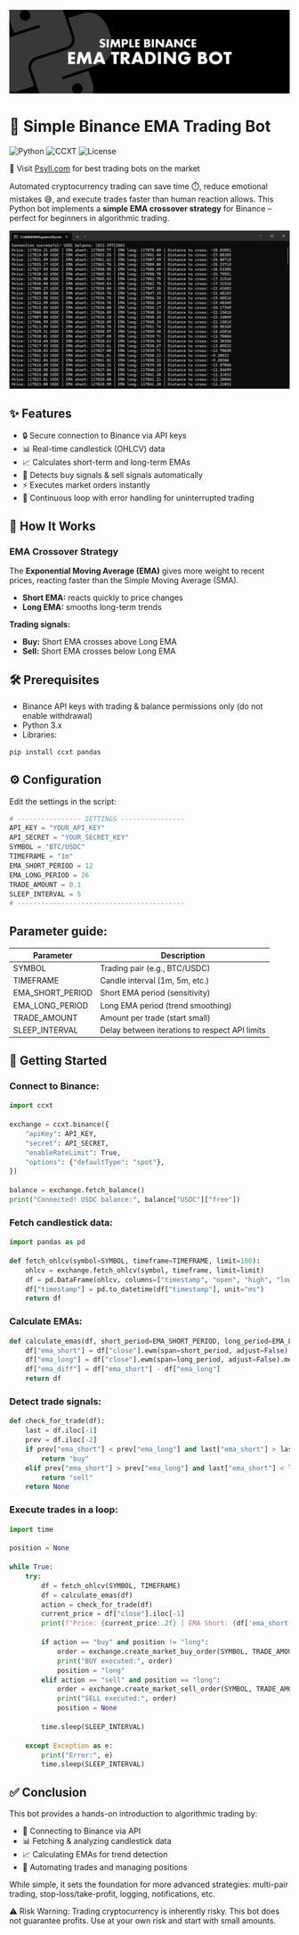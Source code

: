 ![alt text](images/header.jpg)

# 🚀 Simple Binance EMA Trading Bot

![Python](https://img.shields.io/badge/Python-3.x-blue?logo=python)
![CCXT](https://img.shields.io/badge/CCXT-Binance-yellow)
![License](https://img.shields.io/badge/License-MIT-green)

🔗 Visit [Psyll.com](https://psyll.com/en) for best trading bots on the market

Automated cryptocurrency trading can save time ⏱️, reduce emotional mistakes 😅, and execute trades faster than human reaction allows.
This Python bot implements a **simple EMA crossover strategy** for Binance – perfect for beginners in algorithmic trading.

![alt text](images/screen.png)

## ✨ Features

- 🔒 Secure connection to Binance via API keys
- 📊 Real-time candlestick (OHLCV) data
- 📈 Calculates short-term and long-term EMAs
- 🔴 Detects buy signals & sell signals automatically
- ⚡ Executes market orders instantly
- 🔄 Continuous loop with error handling for uninterrupted trading


## 📖 How It Works

### EMA Crossover Strategy

The **Exponential Moving Average (EMA)** gives more weight to recent prices, reacting faster than the Simple Moving Average (SMA).

- **Short EMA:** reacts quickly to price changes
- **Long EMA:** smooths long-term trends

**Trading signals:**
- **Buy:** Short EMA crosses above Long EMA
- **Sell:** Short EMA crosses below Long EMA



## 🛠 Prerequisites
- Binance API keys with trading & balance permissions only (do not enable withdrawal)
- Python 3.x
- Libraries:

```bash
pip install ccxt pandas
```




## ⚙️ Configuration

Edit the settings in the script:

```python
# ---------------- SETTINGS ----------------
API_KEY = "YOUR_API_KEY"
API_SECRET = "YOUR_SECRET_KEY"
SYMBOL = "BTC/USDC"
TIMEFRAME = "1m"
EMA_SHORT_PERIOD = 12
EMA_LONG_PERIOD = 26
TRADE_AMOUNT = 0.1
SLEEP_INTERVAL = 5
# ------------------------------------------
```

## Parameter guide:
| Parameter         | Description                                      |
|------------------|-------------------------------------------------|
| SYMBOL            | Trading pair (e.g., BTC/USDC)                  |
| TIMEFRAME         | Candle interval (1m, 5m, etc.)                 |
| EMA_SHORT_PERIOD  | Short EMA period (sensitivity)                 |
| EMA_LONG_PERIOD   | Long EMA period (trend smoothing)              |
| TRADE_AMOUNT      | Amount per trade (start small)                 |
| SLEEP_INTERVAL    | Delay between iterations to respect API limits |

## 🚀 Getting Started

### Connect to Binance:
```python
import ccxt

exchange = ccxt.binance({
    "apiKey": API_KEY,
    "secret": API_SECRET,
    "enableRateLimit": True,
    "options": {"defaultType": "spot"},
})

balance = exchange.fetch_balance()
print("Connected! USDC balance:", balance["USDC"]["free"])
```

### Fetch candlestick data:
```python
import pandas as pd

def fetch_ohlcv(symbol=SYMBOL, timeframe=TIMEFRAME, limit=100):
    ohlcv = exchange.fetch_ohlcv(symbol, timeframe, limit=limit)
    df = pd.DataFrame(ohlcv, columns=["timestamp", "open", "high", "low", "close", "volume"])
    df["timestamp"] = pd.to_datetime(df["timestamp"], unit="ms")
    return df
```

### Calculate EMAs:
```python
def calculate_emas(df, short_period=EMA_SHORT_PERIOD, long_period=EMA_LONG_PERIOD):
    df["ema_short"] = df["close"].ewm(span=short_period, adjust=False).mean()
    df["ema_long"] = df["close"].ewm(span=long_period, adjust=False).mean()
    df["ema_diff"] = df["ema_short"] - df["ema_long"]
    return df
```

### Detect trade signals:
```python
def check_for_trade(df):
    last = df.iloc[-1]
    prev = df.iloc[-2]
    if prev["ema_short"] < prev["ema_long"] and last["ema_short"] > last["ema_long"]:
        return "buy"
    elif prev["ema_short"] > prev["ema_long"] and last["ema_short"] < last["ema_long"]:
        return "sell"
    return None
```

### Execute trades in a loop:

```python
import time

position = None

while True:
    try:
        df = fetch_ohlcv(SYMBOL, TIMEFRAME)
        df = calculate_emas(df)
        action = check_for_trade(df)
        current_price = df["close"].iloc[-1]
        print(f"Price: {current_price:.2f} | EMA Short: {df['ema_short'].iloc[-1]:.2f} | EMA Long: {df['ema_long'].iloc[-1]:.2f}")

        if action == "buy" and position != "long":
            order = exchange.create_market_buy_order(SYMBOL, TRADE_AMOUNT)
            print("BUY executed:", order)
            position = "long"
        elif action == "sell" and position == "long":
            order = exchange.create_market_sell_order(SYMBOL, TRADE_AMOUNT)
            print("SELL executed:", order)
            position = None

        time.sleep(SLEEP_INTERVAL)

    except Exception as e:
        print("Error:", e)
        time.sleep(SLEEP_INTERVAL)
```
## ✅ Conclusion

This bot provides a hands-on introduction to algorithmic trading by:

- 🔑 Connecting to Binance via API
- 📊 Fetching & analyzing candlestick data
- 📈 Calculating EMAs for trend detection
- 🔴 Automating trades and managing positions

While simple, it sets the foundation for more advanced strategies: multi-pair trading, stop-loss/take-profit, logging, notifications, etc.

⚠️ Risk Warning: Trading cryptocurrency is inherently risky. This bot does not guarantee profits. Use at your own risk and start with small amounts.